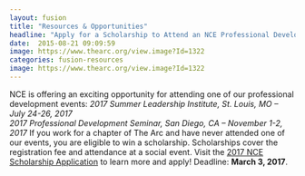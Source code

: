 ```yaml
---
layout: fusion
title: "Resources & Opportunities"
headline: "Apply for a Scholarship to Attend an NCE Professional Development Event"
date:  2015-08-21 09:09:59
image: https://www.thearc.org/view.image?Id=1322
categories: fusion-resources
image: https://www.thearc.org/view.image?Id=1322
---
```

NCE is offering an exciting opportunity for attending one of our professional development events:
<em>2017 Summer Leadership Institute, St. Louis, MO – July 24-26, 2017<br />
2017 Professional Development Seminar, San Diego, CA – November 1-2, 2017</em>
If you work for a chapter of The Arc and have never attended one of our events, you are eligible to win a scholarship.  Scholarships cover the registration fee and attendance at a social event. Visit the <a href="https://fs16.formsite.com/u024508129ncearc/form261/index.html?1484843450553">2017 NCE Scholarship Application</a> to learn more and apply! Deadline: <strong>March 3, 2017</strong>.